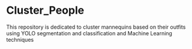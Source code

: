 # Cluster_People
This repository is dedicated to cluster mannequins based on their outfits using YOLO segmentation and classification and Machine Learning techniques
